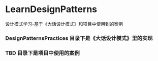 # LearnDesignPatterns
设计模式学习-基于《大话设计模式》和项目中使用到的案例


### DesignPatternsPractices 目录下是《大话设计模式》里的实现
### TBD 目录下是项目中使用的案例
